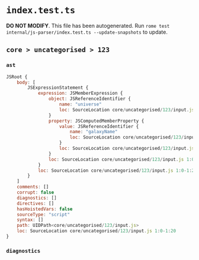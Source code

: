 # `index.test.ts`

**DO NOT MODIFY**. This file has been autogenerated. Run `rome test internal/js-parser/index.test.ts --update-snapshots` to update.

## `core > uncategorised > 123`

### `ast`

```javascript
JSRoot {
	body: [
		JSExpressionStatement {
			expression: JSMemberExpression {
				object: JSReferenceIdentifier {
					name: "universe"
					loc: SourceLocation core/uncategorised/123/input.js 1:0-1:8 (universe)
				}
				property: JSComputedMemberProperty {
					value: JSReferenceIdentifier {
						name: "galaxyName"
						loc: SourceLocation core/uncategorised/123/input.js 1:9-1:19 (galaxyName)
					}
					loc: SourceLocation core/uncategorised/123/input.js 1:8-1:20
				}
				loc: SourceLocation core/uncategorised/123/input.js 1:0-1:20
			}
			loc: SourceLocation core/uncategorised/123/input.js 1:0-1:20
		}
	]
	comments: []
	corrupt: false
	diagnostics: []
	directives: []
	hasHoistedVars: false
	sourceType: "script"
	syntax: []
	path: UIDPath<core/uncategorised/123/input.js>
	loc: SourceLocation core/uncategorised/123/input.js 1:0-1:20
}
```

### `diagnostics`

```

```
